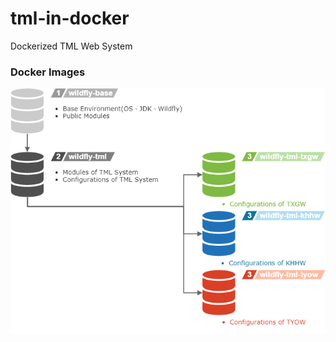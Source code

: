 # tml-in-docker #
Dockerized TML Web System 

### Docker Images
![Overview](https://github.com/shihxuancheng/tml-in-docker/blob/master/resources/tml-img-overview.png)
